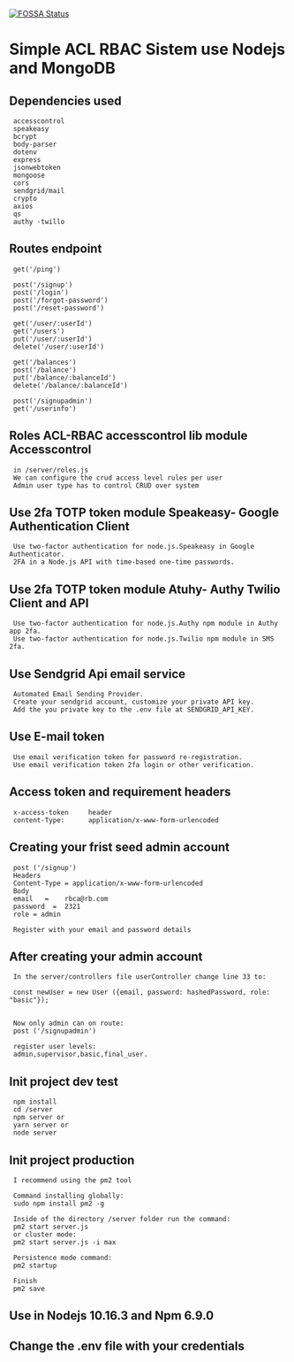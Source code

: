 [![FOSSA Status](https://app.fossa.com/api/projects/git%2Bgithub.com%2FGuillerbr%2Frbac-node-acl-mongo.svg?type=small)](https://app.fossa.com/projects/git%2Bgithub.com%2FGuillerbr%2Frbac-node-acl-mongo?ref=badge_small)

# Simple ACL RBAC Sistem use Nodejs and MongoDB


## Dependencies used

     accesscontrol
     speakeasy 
     bcrypt 
     body-parser
     dotenv 
     express 
     jsonwebtoken 
     mongoose
     cors
     sendgrid/mail
     crypto
     axios
     qs
     authy -twillo



## Routes endpoint

     get('/ping')  
    
     post('/signup')
     post('/login')
     post('/forgot-password')
     post('/reset-password')

     get('/user/:userId')
     get('/users')
     put('/user/:userId')
     delete('/user/:userId')

     get('/balances')
     post('/balance')
     put('/balance/:balanceId')
     delete('/balance/:balanceId')

     post('/signupadmin')
     get('/userinfo')



## Roles ACL-RBAC accesscontrol lib module Accesscontrol
    
     in /server/roles.js    
     We can configure the crud access level rules per user
     Admin user type has to control CRUD over system


## Use 2fa TOTP token module Speakeasy- Google Authentication Client  
     Use two-factor authentication for node.js.Speakeasy in Google Authenticator.
     2FA in a Node.js API with time-based one-time passwords.


## Use 2fa TOTP token module Atuhy- Authy Twilio Client and API
     Use two-factor authentication for node.js.Authy npm module in Authy app 2fa.
     Use two-factor authentication for node.js.Twilio npm module in SMS 2fa.

## Use Sendgrid Api email service
     Automated Email Sending Provider.
     Create your sendgrid account, customize your private API key.
     Add the you private key to the .env file at SENDGRID_API_KEY.  


## Use E-mail token 
     Use email verification token for password re-registration.
     Use email verification token 2fa login or other verification.           


## Access token and requirement headers

     x-access-token     header
     content-Type:      application/x-www-form-urlencoded  


## Creating your frist seed admin account

     post ('/signup')
     Headers
     Content-Type = application/x-www-form-urlencoded
     Body 
     email   =    rbca@rb.com
     password  =  2321
     role = admin

     Register with your email and password details

 
## After creating your admin account
    
    
     In the server/controllers file userController change line 33 to:

     const newUser = new User ({email, password: hashedPassword, role: "basic"});

     
     Now only admin can on route:
     post ('/signupadmin')

     register user levels:
     admin,supervisor,basic,final_user.

         
## Init project dev test

     npm install 
     cd /server
     npm server or
     yarn server or
     node server
    
## Init project production

     I recommend using the pm2 tool

     Command installing globally:
     sudo npm install pm2 -g

     Inside of the directory /server folder run the command: 
     pm2 start server.js  
     or cluster mode:
     pm2 start server.js -i max

     Persistence mode command:
     pm2 startup

     Finish
     pm2 save


## Use in Nodejs 10.16.3 and Npm 6.9.0

## Change the .env file with your credentials
